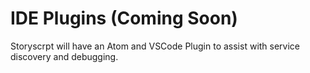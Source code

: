 # IDE Plugins (Coming Soon)

Storyscrpt will have an Atom and VSCode Plugin to assist with service discovery and debugging.
